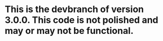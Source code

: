 # This is the devbranch of version 3.0.0. This code is not polished and may or may not be functional.
